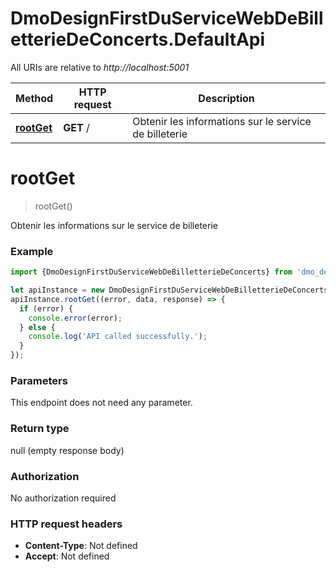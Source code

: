 # DmoDesignFirstDuServiceWebDeBilletterieDeConcerts.DefaultApi

All URIs are relative to *http://localhost:5001*

Method | HTTP request | Description
------------- | ------------- | -------------
[**rootGet**](DefaultApi.md#rootGet) | **GET** / | Obtenir les informations sur le service de billeterie

<a name="rootGet"></a>
# **rootGet**
> rootGet()

Obtenir les informations sur le service de billeterie

### Example
```javascript
import {DmoDesignFirstDuServiceWebDeBilletterieDeConcerts} from 'dmo_design_first_du_service_web_de_billetterie_de_concerts';

let apiInstance = new DmoDesignFirstDuServiceWebDeBilletterieDeConcerts.DefaultApi();
apiInstance.rootGet((error, data, response) => {
  if (error) {
    console.error(error);
  } else {
    console.log('API called successfully.');
  }
});
```

### Parameters
This endpoint does not need any parameter.

### Return type

null (empty response body)

### Authorization

No authorization required

### HTTP request headers

 - **Content-Type**: Not defined
 - **Accept**: Not defined

